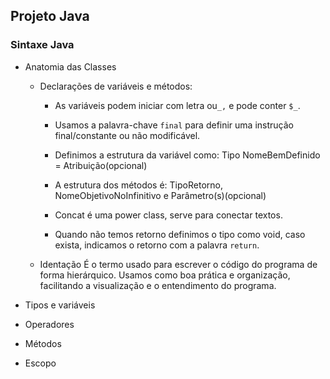 ## Projeto Java

### Sintaxe Java

- Anatomia das Classes

  - Declarações de variáveis e métodos:

    - As variáveis podem iniciar com letra ou`_,` e pode conter `$_`.

    - Usamos a palavra-chave `final` para definir uma instrução final/constante ou não modificável.

    - Definimos a estrutura da variável como:
      Tipo NomeBemDefinido = Atribuição(opcional)

    - A estrutura dos métodos é:
      TipoRetorno, NomeObjetivoNoInfinitivo e Parâmetro(s)(opcional)

    - Concat é uma power class, serve para conectar textos.

    - Quando não temos retorno definimos o tipo como void, caso exista, indicamos o retorno com a palavra `return`.

  - Identação
    É o termo usado para escrever o código do programa de forma hierárquico. Usamos como boa prática e organização, facilitando a visualização e o entendimento do programa.

- Tipos e variáveis
- Operadores
- Métodos
- Escopo
